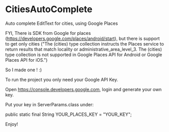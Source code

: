 # CitiesAutoComplete

Auto complete EditText for cities, using Google Places

FYI, There is SDK from Google for places (https://developers.google.com/places/android/start), but there is support to get only cities ("The (cities) type collection instructs the Places service to return results that match locality or administrative_area_level_3. The (cities) type collection is not supported in Google Places API for Android or Google Places API for iOS.")

So I made one ! :)

To run the project you only need your Google API Key.

Open https://console.developers.google.com, login and generate your own key.

Put your key in ServerParams.class under:  

public static final String YOUR_PLACES_KEY = "YOUR_KEY";

Enjoy!
